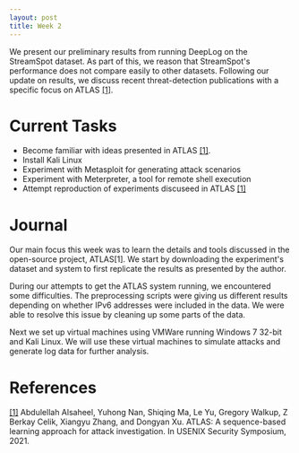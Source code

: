 ```yaml
---
layout: post
title: Week 2
---
```

We present our preliminary results from running DeepLog on the StreamSpot dataset. As part of this, we reason that StreamSpot's performance does not compare easily to other datasets. Following our update on results, we discuss recent threat-detection publications with a specific focus on ATLAS [[1]][ref1].

# Current Tasks
* Become familiar with ideas presented in ATLAS [[1]][ref1].
* Install Kali Linux
* Experiment with Metasploit for generating attack scenarios
* Experiment with Meterpreter, a tool for remote shell execution
* Attempt reproduction of experiments discuseed in ATLAS [[1]][ref1]

# Journal
Our main focus this week was to learn the details and tools discussed in the open-source project, ATLAS[1]. We start by downloading the experiment's dataset and system to first replicate the results as presented by the author.

During our attempts to get the ATLAS system running, we encountered some difficulties. The preprocessing scripts were giving us different results depending on whether IPv6 addresses were included in the data. We were able to resolve this issue by cleaning up some parts of the data.

Next we set up virtual machines using VMWare running Windows 7 32-bit and Kali Linux. We will use these virtual machines to simulate attacks and generate log data for further analysis.

# References
[ref1]: https://www.usenix.org/conference/usenixsecurity21/presentation/alsaheel ("[1]") 
[[1]][ref1] Abdulellah Alsaheel, Yuhong Nan, Shiqing Ma, Le Yu, Gregory
Walkup, Z Berkay Celik, Xiangyu Zhang, and Dongyan Xu. ATLAS:
A sequence-based learning approach for attack investigation. In
USENIX Security Symposium, 2021.

